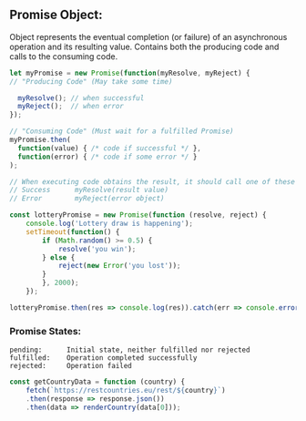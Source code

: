 ## Promise Object:
Object represents the eventual completion (or failure) of an asynchronous operation and its resulting value.
Contains both the producing code and calls to the consuming code.
```javascript
let myPromise = new Promise(function(myResolve, myReject) {
// "Producing Code" (May take some time)

  myResolve(); // when successful
  myReject();  // when error
});

// "Consuming Code" (Must wait for a fulfilled Promise)
myPromise.then(
  function(value) { /* code if successful */ },
  function(error) { /* code if some error */ }
);

// When executing code obtains the result, it should call one of these callbacks:
// Success      myResolve(result value)
// Error        myReject(error object)
```

```javascript
const lotteryPromise = new Promise(function (resolve, reject) {
    console.log('Lottery draw is happening');
    setTimeout(function() {
        if (Math.random() >= 0.5) {
            resolve('you win');
        } else {
            reject(new Error('you lost'));
        }
        }, 2000);
    });

lotteryPromise.then(res => console.log(res)).catch(err => console.error(err));
```

### Promise States:
```
pending:      Initial state, neither fulfilled nor rejected
fulfilled:    Operation completed successfully
rejected:     Operation failed
```

```javascript
const getCountryData = function (country) {
    fetch(`https://restcountries.eu/rest/${country}`)
    .then(response => response.json())
    .then(data => renderCountry(data[0]));
```
